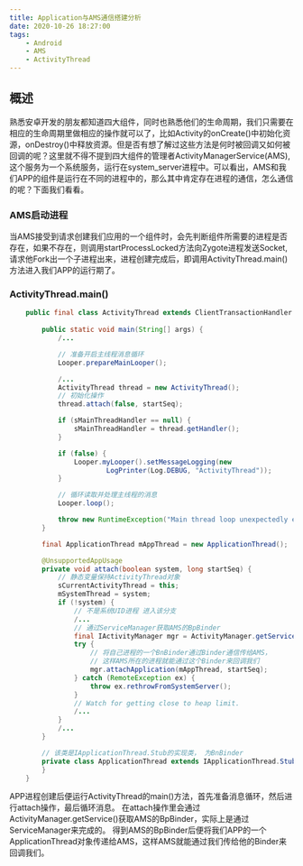 ```yaml
---
title: Application与AMS通信搭建分析
date: 2020-10-26 18:27:00
tags:
    - Android
    - AMS
    - ActivityThread
---
```

## 概述
熟悉安卓开发的朋友都知道四大组件，同时也熟悉他们的生命周期，我们只需要在相应的生命周期里做相应的操作就可以了，比如Activity的onCreate()中初始化资源，onDestroy()中释放资源。但是否有想了解过这些方法是何时被回调又如何被回调的呢？这里就不得不提到四大组件的管理者ActivityManagerService(AMS),这个服务为一个系统服务，运行在system_server进程中。可以看出，AMS和我们APP的组件是运行在不同的进程中的，那么其中肯定存在进程的通信，怎么通信的呢？下面我们看看。

### AMS启动进程
当AMS接受到请求创建我们应用的一个组件时，会先判断组件所需要的进程是否存在，如果不存在，则调用startProcessLocked方法向Zygote进程发送Socket,请求他Fork出一个子进程出来，进程创建完成后，即调用ActivityThread.main()方法进入我们APP的运行期了。

### ActivityThread.main()
``` java
    public final class ActivityThread extends ClientTransactionHandler {
    
        public static void main(String[] args) {
            /...

            // 准备开启主线程消息循环
            Looper.prepareMainLooper();

            /...
            ActivityThread thread = new ActivityThread();
            // 初始化操作
            thread.attach(false, startSeq);

            if (sMainThreadHandler == null) {
                sMainThreadHandler = thread.getHandler();
            }

            if (false) {
                Looper.myLooper().setMessageLogging(new
                        LogPrinter(Log.DEBUG, "ActivityThread"));
            }

            // 循环读取并处理主线程的消息
            Looper.loop();

            throw new RuntimeException("Main thread loop unexpectedly exited");
        }

        final ApplicationThread mAppThread = new ApplicationThread();

        @UnsupportedAppUsage
        private void attach(boolean system, long startSeq) {
            // 静态变量保持ActivityThread对象
            sCurrentActivityThread = this;
            mSystemThread = system;
            if (!system) {
                // 不是系统UID进程 进入该分支
                /...
                // 通过ServiceManager获取AMS的BpBinder
                final IActivityManager mgr = ActivityManager.getService();
                try {
                    // 将自己进程的一个BnBinder通过Binder通信传给AMS，
                    // 这样AMS所在的进程就能通过这个Binder来回调我们
                    mgr.attachApplication(mAppThread, startSeq);
                } catch (RemoteException ex) {
                    throw ex.rethrowFromSystemServer();
                }
                // Watch for getting close to heap limit.
                /...
            } 
            /...
        }

        // 该类是IApplicationThread.Stub的实现类， 为BnBinder
        private class ApplicationThread extends IApplicationThread.Stub {
        }
    }
```

APP进程创建后便运行ActivityThread的main()方法，首先准备消息循环，然后进行attach操作，最后循环消息。
在attach操作里会通过ActivityManager.getService()获取AMS的BpBinder，实际上是通过ServiceManager来完成的。
得到AMS的BpBinder后便将我们APP的一个ApplicationThread对象传递给AMS，这样AMS就能通过我们传给他的Binder来回调我们。

